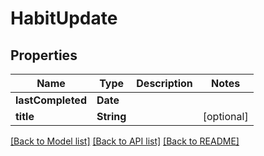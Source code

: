 # HabitUpdate

## Properties
Name | Type | Description | Notes
------------ | ------------- | ------------- | -------------
**lastCompleted** | **Date** |  | 
**title** | **String** |  | [optional] 

[[Back to Model list]](../README.md#documentation-for-models) [[Back to API list]](../README.md#documentation-for-api-endpoints) [[Back to README]](../README.md)


